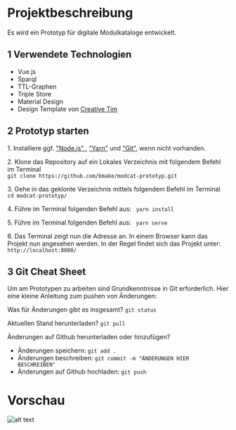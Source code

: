 # Projektbeschreibung

Es wird ein Prototyp für digitale Modulkataloge entwickelt.

## 1 Verwendete Technologien

- Vue.js
- Sparql
- TTL-Graphen
- Triple Store
- Material Design
- Design Template von [Creative Tim](https://www.creative-tim.com/product/vue-material-kit)


## 2 Prototyp starten

<p>1. Installiere ggf. <a href="https://nodejs.org/en/download/" target="_blank" rel="noopener"> "Node.js" </a>, <a href="https://classic.yarnpkg.com/en/docs/install/" target="_blank" rel="noopener">"Yarn"</a> und <a href="https://git-scm.com/downloads" target="_blank" rel="noopener">"Git"</a>, wenn nicht vorhanden.<p>

<p>2. Klone das Repository auf ein Lokales Verzeichnis mit folgendem Befehl im Terminal <br><code>git clone https://github.com/bmake/modcat-prototyp.git</code></p>

<p>3. Gehe in das geklonte Verzeichnis mittels folgendem Befehl im Terminal <code> cd modcat-prototyp/</code></p>

<p>4. Führe im Terminal folgenden Befehl aus: <code> yarn install</code></p>

<p>5. Führe im Terminal folgenden Befehl aus: <code> yarn serve</code></p>

<p>6. Das Terminal zeigt nun die Adresse an. In einem Browser kann das Projekt nun angesehen werden. In der Regel findet sich das Projekt unter: <code>http://localhost:8080/ </code></p>

## 3 Git Cheat Sheet 

<p>Um am Prototypen zu arbeiten sind Grundkenntnisse in Git erforderlich. Hier eine kleine Anleitung zum pushen von Änderungen:</p>

<p>Was für Änderungen gibt es insgesamt? <code>git status</code></p>
<p>Aktuellen Stand herunterladen? <code>git pull</code></p>
<p>Änderungen auf Github herunterladen oder hinzufügen?
<ul>
<li>Änderungen speichern: <code>git add .</code></li>
<li>Änderungen beschreiben: <code>git commit -m "ÄNDERUNGEN HIER BESCHREIBEN"</code></li>
<li>Änderungen auf Github hochladen: <code>git push</code></li>
</ul>
</p>

# Vorschau
![alt text](https://github.com/bmake/modcat-prototyp/blob/master/img/modcat.png?raw=true "Modulkatalog")
